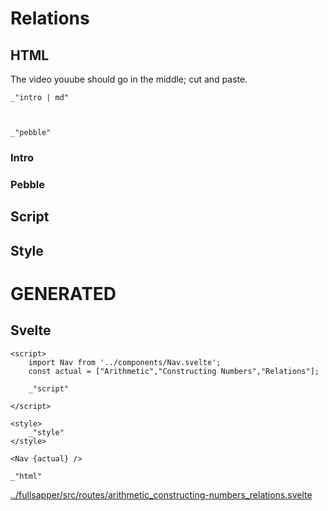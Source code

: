 # Relations

## HTML

The video youube should go in the middle; cut and paste. 

    _"intro | md"

    

    _"pebble"


### Intro


### Pebble



## Script


## Style






# GENERATED

## Svelte

    <script>
        import Nav from '../components/Nav.svelte';
        const actual = ["Arithmetic","Constructing Numbers","Relations"];

        _"script"
    
    </script>

    <style>
        _"style"
    </style>

    <Nav {actual} />

    _"html"

[../fullsapper/src/routes/arithmetic_constructing-numbers_relations.svelte](# "save:")

